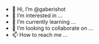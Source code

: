 - 👋 Hi, I’m @gaberishot
- 👀 I’m interested in ...
- 🌱 I’m currently learning ...
- 💞️ I’m looking to collaborate on ...
- 📫 How to reach me ...

<!---
gaberishot/gaberishot is a ✨ special ✨ repository because its `README.md` (this file) appears on your GitHub profile.
You can click the Preview link to take a look at your changes.
--->
